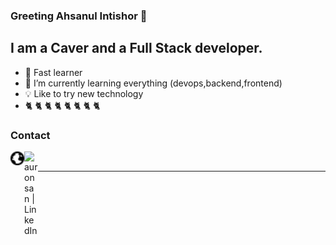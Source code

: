 ### Greeting Ahsanul Intishor 👋

## I am a Caver and a Full Stack developer.

- 📖 Fast learner
- 🌟 I’m currently learning everything (devops,backend,frontend)
- 💡 Like to try new technology
- 🐈 🐈 🐈 🐈 🐈 🐈 🐈 🐈

### Contact

[<img align="left" alt="auronsan.github.io" width="22px" src="https://raw.githubusercontent.com/iconic/open-iconic/master/svg/globe.svg" />][website]
[<img align="left" alt="auronsan | LinkedIn" width="22px" src="https://content.linkedin.com/content/dam/me/business/en-us/amp/brand-site/v2/bg/LI-Bug.svg.original.svg" />][linkedin]

<br />

---



[website]: https://auronsan.github.io
[linkedin]: https://linkedin.com/in/auronsan

[comment]: <> (<img align="left" alt="auronsan's Github Stats" src="https://github-readme-stats-three-lyart-71.vercel.app/api?username=auronsan&show_icons=true&hide_border=true&count_private=true" />)

